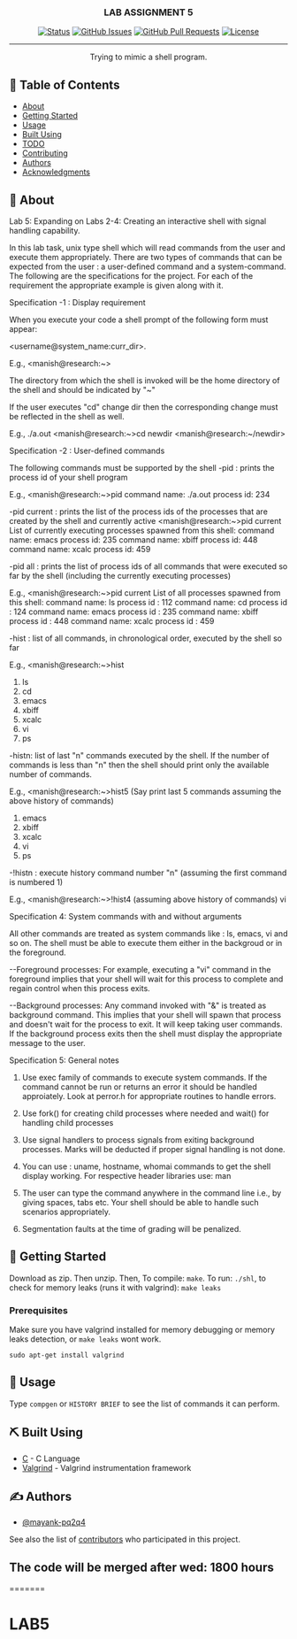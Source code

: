 <h3 align="center">LAB ASSIGNMENT 5</h3>

<div align="center">

[![Status](https://img.shields.io/badge/status-active-success.svg)]()
[![GitHub Issues](https://img.shields.io/github/issues/mayank-pq2q4/LAB4.svg)](https://github.com/mayank-pq2q4/LAB4/issues)
[![GitHub Pull Requests](https://img.shields.io/github/issues-pr/mayank-pq2q4/LAB4.svg)](https://github.com/mayank-pq2q4/LAB4/pulls)
[![License](https://img.shields.io/badge/license-MIT-blue.svg)](/LICENSE)

</div>

---

<p align="center"> Trying to mimic a shell program.
    <br> 
</p>

## 📝 Table of Contents

- [About](#about)
- [Getting Started](#getting_started)
- [Usage](#usage)
- [Built Using](#built_using)
- [TODO](../TODO.md)
- [Contributing](../CONTRIBUTING.md)
- [Authors](#authors)
- [Acknowledgments](#acknowledgement)

## 🧐 About <a name = "about"></a>

Lab 5:  Expanding on Labs 2-4: Creating an interactive shell with signal handling capability.

In this lab task, unix type shell which will read commands from the user and execute them appropriately. There are two types of commands that can be expected from the user : a user-defined command and a system-command. The following are the specifications for the project. For each of the requirement the appropriate example is given along with it.

Specification -1 : Display requirement

When you execute your code a shell prompt of the following form must appear:

<username@system_name:curr_dir>.

E.g., <manish@research:~>

The directory from which the shell is invoked will be the home directory of the shell and should be indicated by "~"

If the user executes "cd" change dir then the corresponding change must be reflected in the shell as well.

E.g., ./a.out
<manish@research:~>cd newdir
<manish@research:~/newdir>

Specification -2 :  User-defined commands

The following commands must be supported by the shell
-pid : prints the process id of your shell program

E.g., 
<manish@research:~>pid
command name: ./a.out  process id: 234

-pid current : prints the list of the process ids of the processes that are created by the shell and currently active
<manish@research:~>pid current
List of currently executing processes spawned from this shell:
command name: emacs   process id: 235
command name: xbiff   process id: 448
command name: xcalc   process id: 459

-pid all : prints the list of process ids of all commands that were executed so far by the shell (including the currently executing processes)

E.g.,
<manish@research:~>pid current
List of all processes spawned from this shell:
command name: ls      process id : 112
command name: cd      process id : 124
command name: emacs   process id : 235
command name: xbiff   process id : 448
command name: xcalc   process id : 459


-hist : list of all commands, in chronological order, executed by the shell so far

E.g., 
<manish@research:~>hist
1. ls
2. cd
3. emacs
4. xbiff
5. xcalc
6. vi
7. ps

-histn: list of last "n" commands executed by the shell. If the number of commands is less than "n" then the shell should print only the available number of commands. 

E.g.,
<manish@research:~>hist5 (Say print last 5 commands assuming the above history of commands)

1. emacs
2. xbiff
3. xcalc
4. vi
5. ps


-!histn : execute history command number "n" (assuming the first command is numbered 1)

E.g.,
<manish@research:~>!hist4 (assuming above history of commands)
vi

Specification 4: System commands with and without arguments

All other commands are treated as system commands like : ls, emacs, vi and so on. The shell must be able to execute them either in the backgroud or in the foreground.

--Foreground processes: For example, executing a "vi" command in the foreground implies that your shell will wait for this process to complete and regain control when this process exits.

--Background processes: Any command invoked with "&" is treated as background command. This implies that your shell will spawn that process and doesn't wait for the process to exit. It will keep taking user commands. If the background process  exits then the shell must display the appropriate message to the user.

Specification 5:  General notes

1. Use exec family of commands to execute system commands. If the command cannot be run or returns an error it should be handled approiately. Look at perror.h for appropriate routines to handle errors.

2. Use fork() for creating child processes where needed and wait() for handling child processes

3. Use signal handlers to process signals from exiting background processes. Marks will be deducted if proper signal handling is not done.

4. You can use : uname, hostname, whomai commands to get the shell display working.  For respective header libraries use: man <cmd>

5. The user can type the command anywhere in the command line i.e., by giving spaces, tabs etc. Your shell should be able to handle such scenarios appropriately. 

6. Segmentation faults at the time of grading will be penalized.


## 🏁 Getting Started <a name = "getting_started"></a>

Download as zip. Then unzip. Then,
To compile: `make`. To run: `./shl`, to check for memory leaks (runs it with valgrind): `make leaks`


### Prerequisites

Make sure you have valgrind installed for memory debugging or memory leaks detection, or `make leaks` wont work.

```
sudo apt-get install valgrind
```


## 🎈 Usage <a name="usage"></a>

Type `compgen` or `HISTORY BRIEF` to see the list of commands it can perform.

## ⛏️ Built Using <a name = "built_using"></a>

- [C](http://www.open-std.org/jtc1/sc22/wg14/) - C Language
- [Valgrind](https://valgrind.org/) - Valgrind instrumentation framework

## ✍️ Authors <a name = "authors"></a>

- [@mayank-pq2q4](https://github.com/mayank-pq2q4)

See also the list of [contributors](https://github.com/mayank-pq2q4/LAB4/graphs/contributors) who participated in this project.
## The code will be merged after wed: 1800 hours
=======
# LAB5


